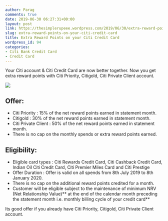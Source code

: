 ```yaml
---
author: Parag
comments: true
date: 2019-06-30 06:27:31+00:00
layout: post
link: https://thesimplerupeee.wordpress.com/2019/06/30/extra-reward-points-on-your-citi-credit-card/
slug: extra-reward-points-on-your-citi-credit-card
title: Extra Reward Points on your Citi Credit Card
wordpress_id: 94
categories:
- Citi Bank Credit Card
- Credit Card
---
```





Your Citi account & Citi Credit Card are now better together. Now you get extra reward points with Citi Priority, Citigold, Citi Private Client account.





![](https://thesimplerupeee.files.wordpress.com/2020/05/264c4-citi-extra-reward.jpg)





## **Offer:**







  * Citi Priority : 15% of the net reward points earned in statement month.
  * Citigold : 30% of the net reward points earned in statement month.
  * Citi Private Client : 50% of the net reward points earned in statement month.
  * There is no cap on the monthly spends or extra reward points earned.






## **Eligibility:**







  * Eligible card types : Citi Rewards Credit Card, Citi Cashback Credit Card, Indian Oil Citi Credit Card, Citi Premier Miles Card and Citi Prestige
  * Offer Duration : Offer is valid on all spends from 8th July 2019 to 8th January 2020.
  * There is no cap on the additional reward points credited for a month.
  * Customer will be eligible subject to the maintenance of minimum NRV (Net Relationship Value)** at the end of the calendar month preceding the statement month i.e. monthly billing cycle of your credit card**






Its good offer if you already have Citi Priority, Citigold, Citi Private Client account.



